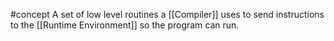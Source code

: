 #concept 
A set of low level routines a [[Compiler]] uses to send instructions to the [[Runtime Environment]] so the program can run.